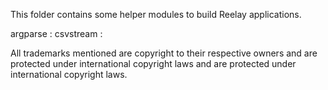 This folder contains some helper modules to build Reelay applications.

argparse  : 
csvstream :

All trademarks mentioned are copyright to their respective owners and are protected under international copyright laws and are protected under international copyright laws.